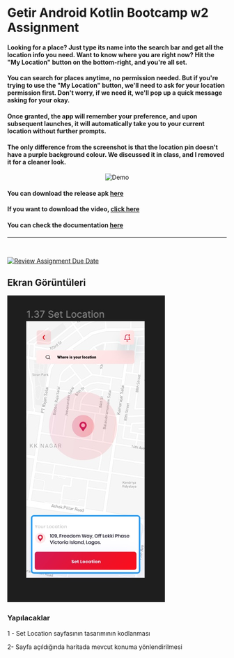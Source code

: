 # Getir Android Kotlin Bootcamp w2 Assignment

#### Looking for a place? Just type its name into the search bar and get all the location info you need. Want to know where you are right now? Hit the "My Location" button on the bottom-right, and you're all set.
####  You can search for places anytime, no permission needed. But if you're trying to use the "My Location" button, we'll need to ask for your location permission first. Don't worry, if we need it, we'll pop up a quick message asking for your okay.

#### Once granted, the app will remember your preference, and upon subsequent launches, it will automatically take you to your current location without further prompts.

#### The only difference from the screenshot is that the location pin doesn't have a purple background colour. We discussed it in class, and I removed it for a cleaner look.

<div align="center">
<img src="public/demo.gif" height="700" alt="Demo">
</div>

#### You can download the release apk [here](public/app-release.apk)
#### If you want to download the video, [click here](public/demo.mp4)
#### You can check the documentation [here](public/doc/index.md)
---
<br>

[![Review Assignment Due Date](https://classroom.github.com/assets/deadline-readme-button-24ddc0f5d75046c5622901739e7c5dd533143b0c8e959d652212380cedb1ea36.svg)](https://classroom.github.com/a/RLv327Zt)

## Ekran Görüntüleri

![Map Ekranı](map.jpg)

### Yapılacaklar

1 - Set Location sayfasının tasarımının kodlanması

2- Sayfa açıldığında haritada mevcut konuma yönlendirilmesi
